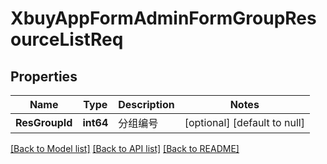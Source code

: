 # XbuyAppFormAdminFormGroupResourceListReq

## Properties
Name | Type | Description | Notes
------------ | ------------- | ------------- | -------------
**ResGroupId** | **int64** | 分组编号 | [optional] [default to null]

[[Back to Model list]](../README.md#documentation-for-models) [[Back to API list]](../README.md#documentation-for-api-endpoints) [[Back to README]](../README.md)

